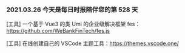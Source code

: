 ### 2021.03.26 今天是每日时报陪伴您的第 528 天

[工具] 一个基于 Vue3 的类 Umi 的企业级解决框架 fes：<https://github.com/WeBankFinTech/fes.js>

[工具] 在线创建自己的 VSCode 主题工具：<https://themes.vscode.one/>
